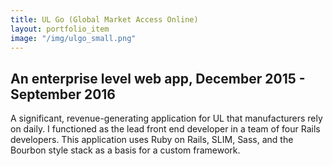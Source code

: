 ```yaml
---
title: UL Go (Global Market Access Online)
layout: portfolio_item
image: "/img/ulgo_small.png"
---
```


## An enterprise level web app, December 2015 - September 2016
<p>A significant, revenue-generating application for UL that manufacturers rely on daily. I functioned as the lead front end developer in a team of four Rails developers. This application uses Ruby on Rails, SLIM, Sass, and the Bourbon style stack as a basis for a custom framework.</p>
